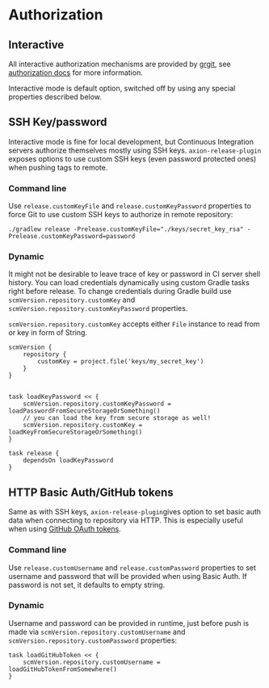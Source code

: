# Authorization

## Interactive

All interactive authorization mechanisms are provided by
[grgit](https://github.com/ajoberstar/grgit), see [authorization
docs](http://ajoberstar.org/grgit/docs/groovydoc/org/ajoberstar/grgit/auth/AuthConfig.html)
for more information.

Interactive mode is default option, switched off by using any special
properties described below.

## SSH Key/password

Interactive mode is fine for local development, but Continuous
Integration servers authorize themselves mostly using SSH keys.
`axion-release-plugin` exposes options to use custom SSH keys (even
password protected ones) when pushing tags to remote.

### Command line

Use `release.customKeyFile` and `release.customKeyPassword` properties
to force Git to use custom SSH keys to authorize in remote repository:

    ./gradlew release -Prelease.customKeyFile="./keys/secret_key_rsa" -Prelease.customKeyPassword=password

### Dynamic

It might not be desirable to leave trace of key or password in CI server
shell history. You can load credentials dynamically using custom Gradle
tasks right before release. To change credentials during Gradle build
use `scmVersion.repository.customKey` and
`scmVersion.repository.customKeyPassword` properties.

`scmVersion.repository.customKey` accepts either `File` instance to read
from or key in form of String.

    scmVersion {
        repository {
            customKey = project.file('keys/my_secret_key')
        }
    }


    task loadKeyPassword << {
        scmVersion.repository.customKeyPassword = loadPasswordFromSecureStorageOrSomething()
        // you can load the key from secure storage as well!
        scmVersion.repository.customKey = loadKeyFromSecureStorageOrSomething()
    }

    task release {
        dependsOn loadKeyPassword
    }

## HTTP Basic Auth/GitHub tokens

Same as with SSH keys, `axion-release-plugin`gives option to set basic
auth data when connecting to repository via HTTP. This is especially
useful when using [GitHub OAuth
tokens](https://help.github.com/articles/git-automation-with-oauth-tokens/).

### Command line

Use `release.customUsername` and `release.customPassword` properties to
set username and password that will be provided when using Basic Auth.
If password is not set, it defaults to empty string.

### Dynamic

Username and password can be provided in runtime, just before push is
made via `scmVersion.repository.customUsername` and
`scmVersion.repository.customPassword` properties:

    task loadGitHubToken << {
        scmVersion.repository.customUsername = loadGitHubTokenFromSomewhere()
    }
